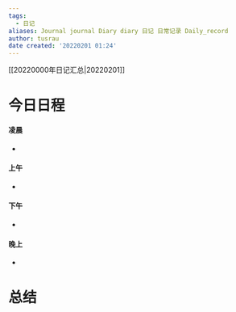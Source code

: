 ```yaml
---
tags:
  - 日记
aliases: Journal journal Diary diary 日记 日常记录 Daily_record
author: tusrau
date created: '20220201 01:24'
---
```


[[20220000年日记汇总|20220201]]

# 今日日程

#### 凌晨
- 

#### 上午
- 

#### 下午
- 

#### 晚上
- 

# 总结
